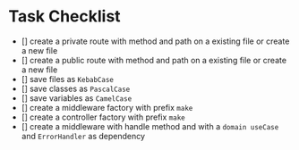 # Task Checklist

- [] create a private route with method and path on a existing file or create a new file
- [] create a public route with method and path on a existing file or create a new file
- [] save files as `KebabCase`
- [] save classes as `PascalCase`
- [] save variables as `CamelCase`
- [] create a middleware factory with prefix `make`
- [] create a controller factory with prefix `make`
- [] create a middleware with handle method and with a `domain useCase` and `ErrorHandler` as dependency